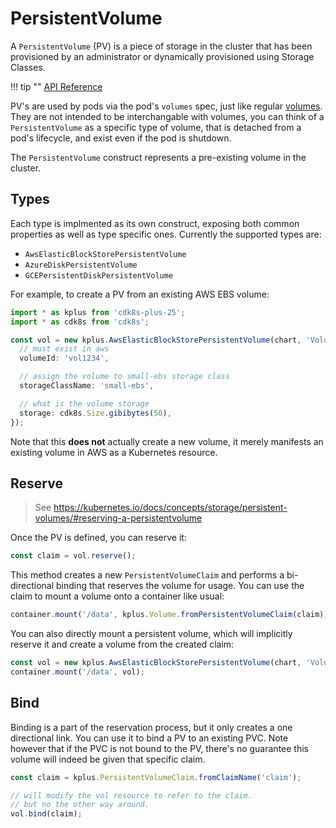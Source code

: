 # PersistentVolume

A `PersistentVolume` (PV) is a piece of storage in the cluster that has been provisioned by an administrator or dynamically provisioned using Storage Classes.

!!! tip ""
    [API Reference](../reference/cdk8s-plus-25/typescript.md#persistent-volume)

PV's are used by pods via the pod's `volumes` spec, just like regular [volumes](./volume.md).
They are not intended to be interchangable with volumes, you can think of a `PersistentVolume`
as a specific type of volume, that is detached from a pod's lifecycle, and exist even if the pod is shutdown.

The `PersistentVolume` construct represents a pre-existing volume in the cluster.

## Types

Each type is implmented as its own construct, exposing both common properties as well as type
specific ones. Currently the supported types are:

- `AwsElasticBlockStorePersistentVolume`
- `AzureDiskPersistentVolume`
- `GCEPersistentDiskPersistentVolume`

For example, to create a PV from an existing AWS EBS volume:

```ts
import * as kplus from 'cdk8s-plus-25';
import * as cdk8s from 'cdk8s';

const vol = new kplus.AwsElasticBlockStorePersistentVolume(chart, 'Volume', {
  // must exist in aws
  volumeId: 'vol1234',

  // assign the volume to small-ebs storage class
  storageClassName: 'small-ebs',

  // what is the volume storage
  storage: cdk8s.Size.gibibytes(50),
});
```

Note that this **does not** actually create a new volume, it merely manifests an existing
volume in AWS as a Kubernetes resource.

## Reserve

> See https://kubernetes.io/docs/concepts/storage/persistent-volumes/#reserving-a-persistentvolume

Once the PV is defined, you can reserve it:

```ts
const claim = vol.reserve();
```

This method creates a new `PersistentVolumeClaim` and performs a
bi-directional binding that reserves the volume for usage.
You can use the claim to mount a volume onto a container like usual:

```ts
container.mount('/data', kplus.Volume.fromPersistentVolumeClaim(claim));
```

You can also directly mount a persistent volume, which will implicitly reserve it
and create a volume from the created claim:

```ts
const vol = new kplus.AwsElasticBlockStorePersistentVolume(chart, 'Volume', { volumeId: 'vol1234' });
container.mount('/data', vol);
```

## Bind

Binding is a part of the reservation process, but it only creates a one directional link.
You can use it to bind a PV to an existing PVC. Note however that if the PVC is not bound to the PV,
there's no guarantee this volume will indeed be given that specific claim.

```ts
const claim = kplus.PersistentVolumeClaim.fromClaimName('claim');

// will modify the vol resource to refer to the claim.
// but no the other way around.
vol.bind(claim);
```
